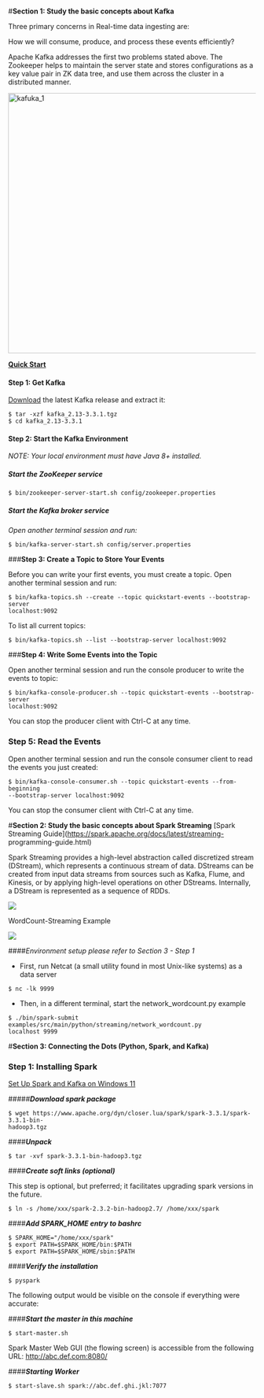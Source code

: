 ```python

```

#**Section 1: Study the basic concepts about Kafka**

Three primary concerns in Real-time data ingesting are:

  How we will consume, produce, and process these events efficiently?

  Apache Kafka addresses the first two problems stated above. The Zookeeper
helps to maintain the server state and stores configurations as a key value pair
in ZK data tree, and use them across the cluster in a distributed manner.

  <img width="529" alt="kafuka_1" src="https://user-
images.githubusercontent.com/52802567/205165637-792eefec-c921-4c9b-b085-0710883a6cc2.PNG">


**[Quick Start](https://kafka.apache.org/quickstart)**

#### **Step 1: Get Kafka**

[Download](https://kafka.apache.org/downloads) the latest Kafka release and
extract it:

```
$ tar -xzf kafka_2.13-3.3.1.tgz
$ cd kafka_2.13-3.3.1
```

#### **Step 2: Start the Kafka Environment**
*NOTE: Your local environment must have Java 8+ installed.*

##### **Start the ZooKeeper service**
```
$ bin/zookeeper-server-start.sh config/zookeeper.properties
```

##### **Start the Kafka broker service**
*Open another terminal session and run:*

```
$ bin/kafka-server-start.sh config/server.properties
```
###**Step 3: Create a Topic to Store Your Events**

Before you can write your first events, you must create a topic. Open another
terminal session and run:
```
$ bin/kafka-topics.sh --create --topic quickstart-events --bootstrap-server
localhost:9092
```

To list all current topics:
```
$ bin/kafka-topics.sh --list --bootstrap-server localhost:9092
```

###**Step 4: Write Some Events into the Topic**

Open another terminal session and run the console producer to write the events
to topic:
```
$ bin/kafka-console-producer.sh --topic quickstart-events --bootstrap-server
localhost:9092
```
You can stop the producer client with Ctrl-C at any time.

### **Step 5: Read the Events**
Open another terminal session and run the console consumer client to read the
events you just created:
```
$ bin/kafka-console-consumer.sh --topic quickstart-events --from-beginning
--bootstrap-server localhost:9092
```

You can stop the consumer client with Ctrl-C at any time.


#**Section 2: Study the basic concepts about Spark Streaming**
[Spark Streaming Guide](https://spark.apache.org/docs/latest/streaming-
programming-guide.html)

Spark Streaming provides a high-level abstraction called discretized stream
(DStream), which represents a continuous stream of data.
  DStreams can be created from input data streams from sources such as Kafka,
Flume, and Kinesis, or by applying high-level operations on other DStreams.
  Internally, a DStream is represented as a sequence of RDDs.

  <img src="https://spark.apache.org/docs/latest/img/streaming-flow.png">

WordCount-Streaming Example

  <img src="https://spark.apache.org/docs/latest/img/streaming-dstream-ops.png">

####*Environment setup please refer to Section 3 - Step 1*

* First, run Netcat (a small utility found in most Unix-like systems) as a data
server
```
$ nc -lk 9999
```

* Then, in a different terminal, start the network_wordcount.py example
```
$ ./bin/spark-submit examples/src/main/python/streaming/network_wordcount.py
localhost 9999
```

#**Section 3: Connecting the Dots (Python, Spark, and Kafka)**

### **Step 1: Installing Spark**


[Set Up Spark and Kafka on Windows 11]()

#####***Download spark package***
```
$ wget https://www.apache.org/dyn/closer.lua/spark/spark-3.3.1/spark-3.3.1-bin-
hadoop3.tgz
```

####***Unpack***
```
$ tar -xvf spark-3.3.1-bin-hadoop3.tgz
```


####***Create soft links (optional)***

This step is optional, but preferred; it facilitates upgrading spark versions in
the future.
```
$ ln -s /home/xxx/spark-2.3.2-bin-hadoop2.7/ /home/xxx/spark
```

####***Add SPARK_HOME entry to bashrc***
```
$ SPARK_HOME="/home/xxx/spark"
$ export PATH=$SPARK_HOME/bin:$PATH
$ export PATH=$SPARK_HOME/sbin:$PATH
```
####***Verify the installation***
```
$ pyspark
```
The following output would be visible on the console if everything were
accurate:


####***Start the master in this machine***
```
$ start-master.sh
```
Spark Master Web GUI (the flowing screen) is accessible from the following URL:
http://abc.def.com:8080/


####***Starting Worker***
```
$ start-slave.sh spark://abc.def.ghi.jkl:7077
```




